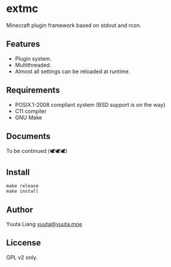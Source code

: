 # extmc

Minecraft plugin framework based on stdout and rcon.

## Features

* Plugin system.
* Multithreaded.
* Almost all settings can be reloaded at runtime.

## Requirements

* POSIX.1-2008 compliant system (BSD support is on the way)
* C11 compiler
* GNU Make

## Documents

To be continued (🕊️🕊️🕊️)

## Install

```shell
make release
make install
```

## Author

Yuuta Liang <yuuta@yuuta.moe>

## Liccense

GPL v2 only.
